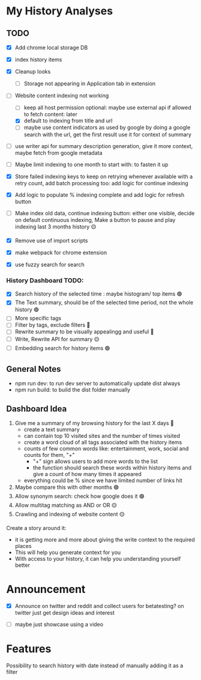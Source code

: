 # My History Analyses
## TODO

- [X] Add chrome local storage DB
- [X] index history items
- [X] Cleanup looks
  -  [ ] Storage not appearing in Application tab in extension

- [ ] Website content indexing not working
  -  [ ] keep all host permission optional: maybe use external api if allowed to fetch content: later
   - [X] default to indexing from title and url
   - [ ] maybe use content indicators as used by google by doing a google search with the url, get the first result use it for context of summary
- [ ] use writer api for summary description generation, give it more context, maybe fetch from google metadata
- [ ] Maybe limit indexing to one month to start with: to fasten it up

- [X] Store failed indexing keys to keep on retrying whenever available with a retry count, add batch processing too: add logic for continue indexing
- [X] Add logic to populate % indexing complete and add logic for refresh button
- [ ] Make index old data, continue indexing button: either one visible, decide on default continuous indexing, Make a button to pause and play indexing last 3 months history :yellow_circle:
- [X] Remove use of import scripts
- [X] make webpack for chrome extension
- [X] use fuzzy search for search

### History Dashboard TODO:
- [X] Search history of the selected time : maybe histogram/ top items :green_circle:
- [X] The Text summary, should be of the selected time period, not the whole history :green_circle:
- [ ] More specific tags
- [ ] Filter by tags, exclude filters :red_circle:
- [ ] Rewrite summary to be visually appealingg and useful :red_circle:
- [ ] Write, Rewrite API for summary :yellow_circle:
- [ ] Embedding search for history items :green_circle:

## General Notes
- npm run dev: to run dev server to automatically update dist always
- npm run build: to build the dist folder manually

## Dashboard Idea
1. Give me a summary of my browsing history for the last X days :red_circle:
    - create a text summary
    - can contain top 10 visited sites and the number of times visited
    - create a word cloud of all tags associated with the history items
    - counts of few common words like: entertainment, work, social and counts for them, "+"
        - "+" sign allows users to add more words to the list
        - the function should search these words within history items and give a count of how many times it appeared
    - everything could be % since we have limited number of links hit
2. Maybe compare this with other months :green_circle:
3. Allow synonym search: check how google does it :green_circle:
4. Allow multitag matching as AND or OR :yellow_circle:
5. Crawling and indexing of website content :yellow_circle:

Create a story around it:
- it is getting more and more about giving the write context to the required places
- This will help you generate context for you 
- With access to your history, it can help you understanding yourself better


# Announcement

- [X] Announce on twitter and reddit and collect users for betatesting? on twitter just get design ideas and interest
- [ ] maybe just showcase using a video


# Features
Possibility to search history with date instead of manually adding it as a filter
